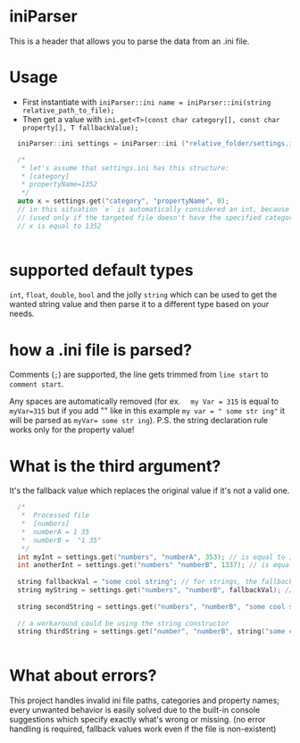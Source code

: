# iniParser

This is a header that allows you to parse the data from an .ini file.

# Usage


- First instantiate with `iniParser::ini name = iniParser::ini(string relative_path_to_file);`
- Then get a value with `ini.get<T>(const char category[], const char property[], T fallbackValue);`

```cpp
  iniParser::ini settings = iniParser::ini ("relative_folder/settings.ini");

  /*
   * let's assume that settings.ini has this structure:
   * [category]
   * propertyName=1352
   */
  auto x = settings.get("category", "propertyName", 0);
  // in this situation `x` is automatically considered an int, because the third arguments type is the same as the return type
  // (used only if the targeted file doesn't have the specified category/category property)
  // x is equal to 1352
   
```

# supported default types

`int`, `float`, `double`, `bool` and the jolly `string` which can be used to get the wanted string value
and then parse it to a different type based on your needs.

# how a .ini file is parsed?

Comments (`;`) are supported, the line gets trimmed from `line start` to `comment start`.

Any spaces are automatically removed (for ex. `  my Var = 315` is equal to `myVar=315` but if you add "" like in this example `my var = " some str ing"` it will be parsed as `myVar= some str ing`). P.S. the string declaration rule works only for the property value!

# What is the third argument?

It's the fallback value which replaces the original value if it's not a valid one.
```cpp
  /*
   *  Processed file
   *  [numbers]
   *  numberA = 1 35
   *  numberB =  "1 35"
   */
  int myInt = settings.get("numbers", "numberA", 353); // is equal to 135
  int anotherInt = settings.get("numbers" "numberB", 1337); // is equal to 1337 because all spaces are preserved in string declaration
  
  string fallbackVal = "some cool string"; // for strings, the fallbackValue must be declared like this
  string myString = settings.get("numbers", "numberB", fallbackVal); // is equal to "1 35"
  
  string secondString = settings.get("numbers", "numberB", "some cool string");  // ERROR
  
  // a workaround could be using the string constructor
  string thirdString = settings.get("number", "numberB", string("some cool string")); // if done correctly it won't throw an error
  
```

# What about errors?

This project handles invalid ini file paths, categories and property names; every unwanted behavior is easily solved due to the built-in console suggestions which specify exactly what's wrong or missing. (no error handling is required, fallback values work even if the file is non-existent)
